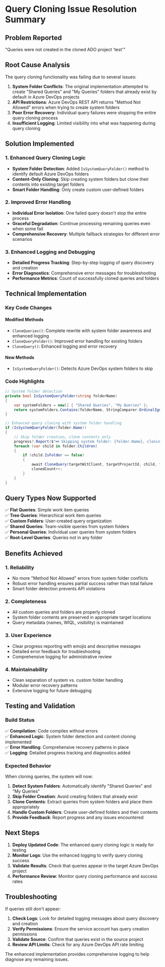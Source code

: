 # Query Cloning Issue Resolution Summary

## Problem Reported
"Queries were not created in the cloned ADO project 'test'"

## Root Cause Analysis
The query cloning functionality was failing due to several issues:

1. **System Folder Conflicts**: The original implementation attempted to create "Shared Queries" and "My Queries" folders that already exist by default in Azure DevOps projects
2. **API Restrictions**: Azure DevOps REST API returns "Method Not Allowed" errors when trying to create system folders
3. **Poor Error Recovery**: Individual query failures were stopping the entire query cloning process
4. **Insufficient Logging**: Limited visibility into what was happening during query cloning

## Solution Implemented

### 1. Enhanced Query Cloning Logic
- **System Folder Detection**: Added `IsSystemQueryFolder()` method to identify default Azure DevOps folders
- **Content-Only Cloning**: Skip creating system folders but clone their contents into existing target folders
- **Smart Folder Handling**: Only create custom user-defined folders

### 2. Improved Error Handling
- **Individual Error Isolation**: One failed query doesn't stop the entire process
- **Graceful Degradation**: Continue processing remaining queries even when some fail
- **Comprehensive Recovery**: Multiple fallback strategies for different error scenarios

### 3. Enhanced Logging and Debugging
- **Detailed Progress Tracking**: Step-by-step logging of query discovery and creation
- **Error Diagnostics**: Comprehensive error messages for troubleshooting
- **Performance Metrics**: Count of successfully cloned queries and folders

## Technical Implementation

### Key Code Changes

#### Modified Methods
- `CloneQueries()`: Complete rewrite with system folder awareness and enhanced logging
- `CloneQueryFolder()`: Improved error handling for existing folders
- `CloneQuery()`: Enhanced logging and error recovery

#### New Methods
- `IsSystemQueryFolder()`: Detects Azure DevOps system folders to skip

### Code Highlights

```csharp
// System folder detection
private bool IsSystemQueryFolder(string folderName)
{
    var systemFolders = new[] { "Shared Queries", "My Queries" };
    return systemFolders.Contains(folderName, StringComparer.OrdinalIgnoreCase);
}

// Enhanced query cloning with system folder handling
if (IsSystemQueryFolder(folder.Name))
{
    // Skip folder creation, clone contents only
    progress?.Report($"⏭️ Skipping system folder: {folder.Name}, cloning contents...");
    foreach (var child in folder.Children)
    {
        if (child.IsFolder == false)
        {
            await CloneQuery(targetWitClient, targetProjectId, child, folder.Name);
            clonedCount++;
        }
    }
}
```

## Query Types Now Supported

✅ **Flat Queries**: Simple work item queries  
✅ **Tree Queries**: Hierarchical work item queries  
✅ **Custom Folders**: User-created query organization  
✅ **Shared Queries**: Team-visible queries from system folders  
✅ **Personal Queries**: Individual user queries from system folders  
✅ **Root-Level Queries**: Queries not in any folder  

## Benefits Achieved

### 1. Reliability
- No more "Method Not Allowed" errors from system folder conflicts
- Robust error handling ensures partial success rather than total failure
- Smart folder detection prevents API violations

### 2. Completeness
- All custom queries and folders are properly cloned
- System folder contents are preserved in appropriate target locations
- Query metadata (names, WIQL, visibility) is maintained

### 3. User Experience
- Clear progress reporting with emojis and descriptive messages
- Detailed error feedback for troubleshooting
- Comprehensive logging for administrative review

### 4. Maintainability
- Clean separation of system vs. custom folder handling
- Modular error recovery patterns
- Extensive logging for future debugging

## Testing and Validation

### Build Status
✅ **Compilation**: Code compiles without errors  
✅ **Enhanced Logic**: System folder detection and content cloning implemented  
✅ **Error Handling**: Comprehensive recovery patterns in place  
✅ **Logging**: Detailed progress tracking and diagnostics added  

### Expected Behavior
When cloning queries, the system will now:

1. **Detect System Folders**: Automatically identify "Shared Queries" and "My Queries"
2. **Skip Folder Creation**: Avoid creating folders that already exist
3. **Clone Contents**: Extract queries from system folders and place them appropriately
4. **Handle Custom Folders**: Create user-defined folders and their contents
5. **Provide Feedback**: Report progress and any issues encountered

## Next Steps

1. **Deploy Updated Code**: The enhanced query cloning logic is ready for testing
2. **Monitor Logs**: Use the enhanced logging to verify query cloning success
3. **Validate Results**: Check that queries appear in the target Azure DevOps project
4. **Performance Review**: Monitor query cloning performance and success rates

## Troubleshooting

If queries still don't appear:

1. **Check Logs**: Look for detailed logging messages about query discovery and creation
2. **Verify Permissions**: Ensure the service account has query creation permissions
3. **Validate Source**: Confirm that queries exist in the source project
4. **Review API Limits**: Check for any Azure DevOps API rate limiting

The enhanced implementation provides comprehensive logging to help diagnose any remaining issues.
